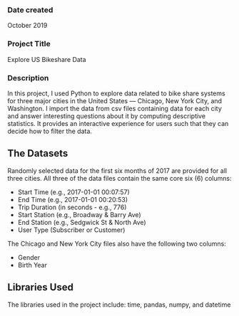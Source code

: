 ### Date created
October 2019

### Project Title
Explore US Bikeshare Data

### Description

In this project, I used Python to explore data related to bike share systems for three major cities in the United States — Chicago, New York City, and Washington. I import the data from csv files containing data for each city and answer interesting questions about it by computing descriptive statistics. It provides an interactive experience for users such that they can decide how to filter the data.

## The Datasets

Randomly selected data for the first six months of 2017 are provided for all three cities. All three of the data files contain the same core six (6) columns:
- Start Time (e.g., 2017-01-01 00:07:57)
- End Time (e.g., 2017-01-01 00:20:53)
- Trip Duration (in seconds - e.g., 776)
- Start Station (e.g., Broadway & Barry Ave)
- End Station (e.g., Sedgwick St & North Ave)
- User Type (Subscriber or Customer)

The Chicago and New York City files also have the following two columns:
- Gender
- Birth Year

## Libraries Used

The libraries used in the project include: time, pandas, numpy, and datetime